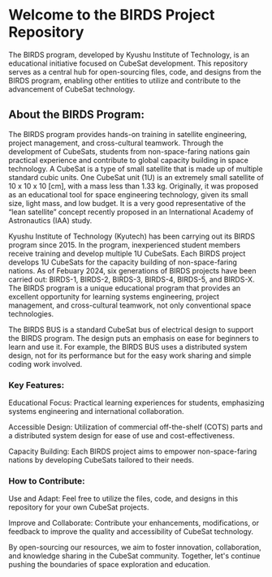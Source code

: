 # Welcome to the BIRDS Project Repository

The BIRDS program, developed by Kyushu Institute of Technology, is an educational initiative focused on CubeSat development. 
This repository serves as a central hub for open-sourcing files, code, and designs from the BIRDS program, enabling other entities to utilize and contribute to the advancement of CubeSat technology.

## About the BIRDS Program:

The BIRDS program provides hands-on training in satellite engineering, project management, and cross-cultural teamwork. 
Through the development of CubeSats, students from non-space-faring nations gain practical experience and contribute to global capacity building in space technology.
A CubeSat is a type of small satellite that is made up of multiple standard cubic units. 
One CubeSat unit (1U) is an extremely small satellite of 10 x 10 x 10 [cm], with a mass less than 1.33 kg. 
Originally, it was proposed as an educational tool for space engineering technology, given its small size, light mass, and low budget. 
It is a very good representative of the “lean satellite” concept recently proposed in an International Academy of Astronautics (IAA) study. 

Kyushu Institute of Technology (Kyutech) has been carrying out its BIRDS program since 2015. In the program, inexperienced student members receive training and develop multiple 1U
CubeSats. Each BIRDS project develops 1U CubeSats for the capacity building of non-space-faring nations. As of Febuary 2024, six generations of BIRDS projects have been carried
out: BIRDS-1, BIRDS-2, BIRDS-3, BIRDS-4, BIRDS-5, and BIRDS-X. The BIRDS program is a unique educational program that provides an excellent opportunity for learning systems
engineering, project management, and cross-cultural teamwork, not only conventional space technologies.  

The BIRDS BUS is a standard CubeSat bus of electrical design to support the BIRDS program. The design puts an emphasis on ease for beginners to learn and use it. 
For example, the BIRDS BUS uses a distributed system design, not for its performance but for the easy work sharing and simple coding work involved. 

### Key Features:

Educational Focus: Practical learning experiences for students, emphasizing systems engineering and international collaboration.

Accessible Design: Utilization of commercial off-the-shelf (COTS) parts and a distributed system design for ease of use and cost-effectiveness.

Capacity Building: Each BIRDS project aims to empower non-space-faring nations by developing CubeSats tailored to their needs.

### How to Contribute:

Use and Adapt: Feel free to utilize the files, code, and designs in this repository for your own CubeSat projects.

Improve and Collaborate: Contribute your enhancements, modifications, or feedback to improve the quality and accessibility of CubeSat technology.



By open-sourcing our resources, we aim to foster innovation, collaboration, and knowledge sharing in the CubeSat community. 
Together, let's continue pushing the boundaries of space exploration and education.
